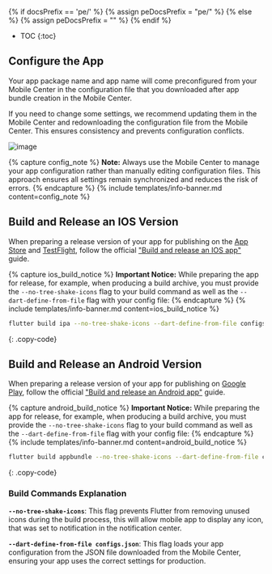{% if docsPrefix == 'pe/' %}
{% assign peDocsPrefix = "pe/" %}
{% else %}
{% assign peDocsPrefix = "" %}
{% endif %}
* TOC
{:toc}

## Configure the App

Your app package name and app name will come preconfigured from your Mobile Center in the configuration file that you downloaded after app bundle creation in the Mobile Center.

If you need to change some settings, we recommend updating them in the Mobile Center and redownloading the configuration file from the Mobile Center. This ensures consistency and prevents configuration conflicts.

![image](https://img.thingsboard.io/mobile/{{peDocsPrefix}}release-redownload-config.png)

{% capture config_note %}
**Note:** Always use the Mobile Center to manage your app configuration rather than manually editing configuration files. This approach ensures all settings remain synchronized and reduces the risk of errors.
{% endcapture %}
{% include templates/info-banner.md content=config_note %}

## Build and Release an IOS Version

When preparing a release version of your app for publishing on the [App Store](https://developer.apple.com/app-store/submissions/) and [TestFlight](https://developer.apple.com/testflight/), follow the official ["Build and release an IOS app"](https://docs.flutter.dev/deployment/ios) guide.

{% capture ios_build_notice %}
**Important Notice:** While preparing the app for release, for example, when producing a build archive, you must provide the `--no-tree-shake-icons` flag to your build command as well as the `--dart-define-from-file` flag with your config file:
{% endcapture %}
{% include templates/info-banner.md content=ios_build_notice %}

```bash
flutter build ipa --no-tree-shake-icons --dart-define-from-file configs.json
```
{: .copy-code}

## Build and Release an Android Version

When preparing a release version of your app for publishing on [Google Play](https://support.google.com/googleplay/android-developer/answer/9859152?hl=en), follow the official ["Build and release an Android app"](https://docs.flutter.dev/deployment/android) guide.

{% capture android_build_notice %}
**Important Notice:** While preparing the app for release, for example, when producing a build archive, you must provide the `--no-tree-shake-icons` flag to your build command as well as the `--dart-define-from-file` flag with your config file:
{% endcapture %}
{% include templates/info-banner.md content=android_build_notice %}

```bash
flutter build appbundle --no-tree-shake-icons --dart-define-from-file configs.json
```
{: .copy-code}

### Build Commands Explanation

**`--no-tree-shake-icons`**: This flag prevents Flutter from removing unused icons during the build process, this will allow mobile app to display any icon, that was set to notification in the notification center.

**`--dart-define-from-file configs.json`**: This flag loads your app configuration from the JSON file downloaded from the Mobile Center, ensuring your app uses the correct settings for production.
